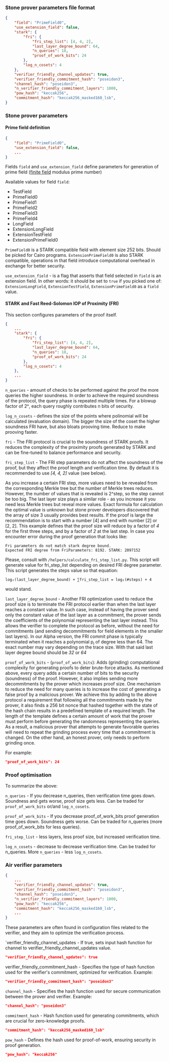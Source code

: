 ### Stone prover parameters file format
```json
{
    "field": "PrimeField0",
    "use_extension_field": false,
    "stark": {
        "fri": {
            "fri_step_list": [4, 4, 2],
            "last_layer_degree_bound": 64,
            "n_queries": 18,
            "proof_of_work_bits": 24
        },
        "log_n_cosets": 4
    },
    "verifier_friendly_channel_updates": true,
    "verifier_friendly_commitment_hash": "poseidon3",
    "channel_hash": "poseidon3",
    "n_verifier_friendly_commitment_layers": 1000,    
    "pow_hash": "keccak256",
    "commitment_hash": "keccak256_masked160_lsb",
}
```

### Stone prover parameters

#### Prime field definition

```json
{
    "field": "PrimeField0",
    "use_extension_field": false,
    ...    
}
```

Fields `field` and `use_extension_field` define parameters for generation of 
prime field ([finite field](https://en.wikipedia.org/wiki/Finite_field) modulus prime number)

Available values for field `field`:
- TestField
- PrimeField0
- PrimeField1
- PrimeField2
- PrimeField3
- PrimeField4
- LongField
- ExtensionLongField
- ExtensionTestField
- ExtensionPrimeField0 

`PrimeField0` is a STARK compatible field with element size 252 bits. Should be picked for Cairo programs. `ExtensionPrimeField0` is also STARK compatible, operations in that field introduce computational overhead in exchange for better security.

`use_extension_field` - is a flag that asserts that field selected in `field` is an extension field. In other words: it should be set to `true` if you picked one of:
`ExtensionLongField`, `ExtensionTestField`, `ExtensionPrimeField0` as a `field` value.

#### STARK and Fast Reed-Solomon IOP of Proximity (FRI) 

This section configures parameters of the proof itself. 

```json
{
    ...
    "stark": {
        "fri": {
            "fri_step_list": [4, 4, 2],
            "last_layer_degree_bound": 64,
            "n_queries": 18,
            "proof_of_work_bits": 24
        },
        "log_n_cosets": 4
    },
    ...
}
```

`n_queries` - amount of checks to be performed against the proof the more queries the higher soundness. In order to achieve the required soundness of the protocol, the query phase is repeated multiple times. For a blowup factor of 2ⁿ, each query roughly contributes n bits of security.

`log_n_cosets` - defines the size of the points where polinomial will be calculated (evaluation domain). The bigger the size of the coset the higher soundness FRI have, but also bloats prooving time. Reduce to make prooving faster.

`fri` - The FRI protocol is crucial to the soundness of STARK proofs. It reduces the complexity of the proximity proofs generated by STARK and can be fine-tuned to balance performance and security.

`fri_step_list` - The FRI step parameters do not affect the soundness of the proof, but they affect the proof length and verification time. By default it is recommended to use *[4, 4, 2]* value (see below).

As you increase a certain FRI step, more values need to be revealed from the corresponding Merkle tree but the number of Merkle trees reduces. However, the number of values that is revealed is 2^step, so the step cannot be too big.
The last layer size plays a similar role - as you increase it you need less Merkle trees but reveal more values. Exact formula for calculation the optimal value is unknown but stone prover developers discovered that the array of size 3 usually provides best results. If the proof is large the recommendation is to start with a number \[4\] and end with number \[2\] or [2, 2]. 
This example defines that the proof size will reduce by a factor of *4* for the first three steps, and by a factor of *2* at the last step. In case you encounter error during the proof generation that looks like:
```
Fri parameters do not match stark degree bound. 
Expected FRI degree from FriParameters: 8192. STARK: 2097152
```
Please, consult with `/helpers/calculate_fri_step_list.py`. This script will generate value for fri_step_list depending on desired FRI degree parameter. This script generates the steps value so that equation:
```
log₂(last_layer_degree_bound) + ∑fri_step_list = log₂(#steps) + 4
```
would stand.

`last_layer_degree_bound` - Another FRI optimization used to reduce the proof size is to terminate the FRI protocol earlier than when the last layer reaches a constant value. In such case, instead of having the prover send only the constant value of the last layer as a commitment, the prover sends the coefficients of the polynomial representing the last layer instead. This allows the verifier to complete the protocol as before, without the need for commitments (and sending decommitments for field elements in the smaller last layers). In our Alpha version, the FRI commit phase is typically terminated when it reaches a polynomial pⱼ of degree less than 64. The exact number may vary depending on the trace size. With that said last layer degree bound should be *32* or *64*

`proof_of_work_bits` - (`proof_of_work_bits`): Adds (grinding) computational complexity for generating proofs to deter brute-force attacks. As mentioned above, every query adds a certain number of bits to the security (soundness) of the proof. However, it also implies sending more decommitments by the prover which increases proof size. One mechanism to reduce the need for many queries is to increase the cost of generating a false proof by a malicious prover. We achieve this by adding to the above protocol a requirement that following all the commitments made by the prover, it also finds a 256 bit nonce that hashed together with the state of the hash chain results in a predefined template of a required length. The length of the template defines a certain amount of work that the prover must perform before generating the randomness representing the queries. As a result, a malicious prover that attempts to generate favorable queries will need to repeat the grinding process every time that a commitment is changed. On the other hand, an honest prover, only needs to perform grinding once.

For example:

```json
"proof_of_work_bits": 24
```

### Proof optimisation

To summarize the above:

`n_queries` - If you decrease n_queries, then verification time goes down. Soundness and gets worse, proof size gets less. Can be traded for `proof_of_work_bits` or/and `log_n_cosets`.

`proof_of_work_bits` - If you decrease proof_of_work_bits proof generation time goes down. Soundness gets worse. Can be traded for n_queries (more proof_of_work_bits for less queries).

`fri_step_list` - less layers, less proof size, but increased verification time.

`log_n_cosets` - decrease to decrease verification time. Can be traded for n_queries. More `n_queries` - less `log_n_cosets`.

### Air verifier parameters

```json
{
    ...
    "verifier_friendly_channel_updates": true,
    "verifier_friendly_commitment_hash": "poseidon3",
    "channel_hash": "poseidon3",
    "n_verifier_friendly_commitment_layers": 1000,    
    "pow_hash": "keccak256",
    "commitment_hash": "keccak256_masked160_lsb",
    ...
}
```

These parameters are often found in configuration files related to the verifier, and they aim to optimize the verification process.

`verifier_friendly_channel_updates -  If true, sets input hash function for channel to verifier_friendly_channel_updates value.

```json
"verifier_friendly_channel_updates": true
```

verifier_friendly_commitment_hash - Specifies the type of hash function used for the verifier's commitment, optimized for verification. Example:

```json
"verifier_friendly_commitment_hash": "poseidon3"
```

`channel_hash` - Specifies the hash function used for secure communication between the prover and verifier. Example:

```json
"channel_hash": "poseidon3"
```

`commitment_hash` - Hash function used for generating commitments, which are crucial for zero-knowledge proofs.

```json
"commitment_hash": "keccak256_masked160_lsb"
```

`pow_hash` - Defines the hash used for proof-of-work, ensuring security in proof generation.

```json
"pow_hash": "keccak256"
```